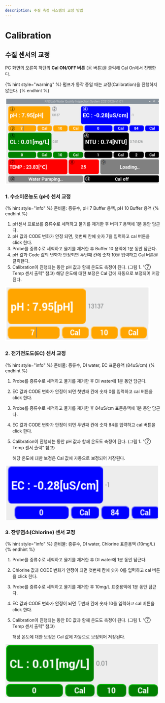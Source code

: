 ```yaml
---
description: 수질 측정 시스템의 교정 방법
---
```


# Calibration

## 수질 센서의 교정 

PC 화면의 오른쪽 하단의 **Cal ON/OFF 버튼** \(⑪ 버튼\)을 클릭해 Cal On에서 진행한다. 

{% hint style="warning" %}
펌프가 동작 중일 때는 교정\(Calibration\)을 진행하지 않는다.
{% endhint %}

![&#xADF8;&#xB9BC; 1. PC &#xD654;&#xBA74; &#xC774;&#xBBF8;&#xC9C0;](.gitbook/assets/7_gui-.png)

### 1. 수소이온농도 \(pH\) 센서 교정 

{% hint style="info" %}
준비물:  증류수, pH 7 Buffer 용액, pH 10 Buffer 용액
{% endhint %}

1. pH센서 프로브를 증류수로 세척하고 물기를 제거한 후 버퍼 7 용액에 1분 동안 담근다.
2. pH 값과 CODE 변화가 안정 되면, 첫번째 칸에 숫자 7을 입력하고 cal 버튼을 click 한다.
3. Probe를 증류수로 세척하고 물기를 제거한 후 Buffer 10 용액에 1분 동안 담근다.
4. pH 값과 Code 값의 변화가 안정되면 두번째 칸에 숫자 10을 입력하고 Cal 버튼을 클릭한다.
5. Calibration이 진행되는 동안 pH 값과 함께 온도도 측정이 된다. \(그림 1. "⑦ Temp 센서 출력" 참고\) 해당 온도에 대한 보정은 Cal 값에 자동으로 보정되어 저장된다.

![&#xADF8;&#xB9BC; 2. pH &#xC13C;&#xC11C;&#xC758; &#xAD50;&#xC815; ](.gitbook/assets/2_ph-.png)

### 2. 전기전도도\(EC\) 센서 교정 

{% hint style="info" %}
준비물:  증류수, DI water, EC 표준용액 \(84uS/cm\)
{% endhint %}

1. Probe를 증류수로 세척하고 물기를 제거한 후 DI water에 1분 동안 담근다.
2. EC 값과 CODE 변화가 안정이 되면 첫번째 칸에 숫자 0를 입력하고 cal 버튼을 click 한다.
3. Probe를 증류수로 세척하고 물기를 제거한 후 84uS/cm 표준용액에 1분 동안 담근다.
4. EC 값과 CODE 변화가 안정이 되면 두번째 칸에 숫자 84를 입력하고 cal 버튼을 click 한다.
5. Calibration이 진행되는 동안 pH 값과 함께 온도도 측정이 된다. \(그림 1. "⑦ Temp 센서 출력" 참고\)

   해당 온도에 대한 보정은 Cal 값에 자동으로 보정되어 저장된다.

![&#xADF8;&#xB9BC; 3. EC &#xC13C;&#xC11C;&#xC758; &#xAD50;&#xC815;](.gitbook/assets/ec_calibration.png)

### 3. 잔류염소\(Chlorine\) 센서 교정 

{% hint style="info" %}
준비물:  증류수, DI water, Chlorine 표준용액 \(10mg/L\)
{% endhint %}

1. Probe를 증류수로 세척하고 물기를 제거한 후 DI water에 1분 동안 담근다.
2. Chlorine 값과 CODE 변화가 안정이 되면 첫번째 칸에 숫자 0를 입력하고 cal 버튼을 click 한다.
3. Probe를 증류수로 세척하고 물기를 제거한 후 10mg/L 표준용액에 1분 동안 담근다.
4. EC 값과 CODE 변화가 안정이 되면 두번째 칸에 숫자 10를 입력하고 cal 버튼을 click 한다.
5. Calibration이 진행되는 동안 EC 값과 함께 온도도 측정이 된다. \(그림 1. "⑦ Temp 센서 출력" 참고\)

   해당 온도에 대한 보정은 Cal 값에 자동으로 보정되어 저장된다.

![&#xADF8;&#xB9BC; 4. &#xC794;&#xB958;&#xC5FC;&#xC18C; &#xC13C;&#xC11C;&#xC758; &#xAD50;&#xC815;](.gitbook/assets/cl_calibration.png)

